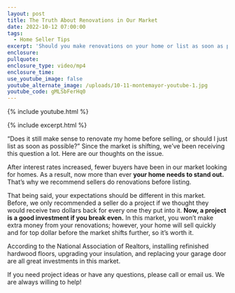 ```yaml
---
layout: post
title: The Truth About Renovations in Our Market
date: 2022-10-12 07:00:00
tags:
  - Home Seller Tips
excerpt: 'Should you make renovations on your home or list as soon as possible? '
enclosure:
pullquote:
enclosure_type: video/mp4
enclosure_time:
use_youtube_image: false
youtube_alternate_image: /uploads/10-11-montemayor-youtube-1.jpg
youtube_code: gMLSbFerHq0
---
```

{% include youtube.html %}

{% include excerpt.html %}

“Does it still make sense to renovate my home before selling, or should I just list as soon as possible?” Since the market is shifting, we’ve been receiving this question a lot. Here are our thoughts on the issue.&nbsp;

After interest rates increased, fewer buyers have been in our market looking for homes. As a result, now more than ever **your home needs to stand out.** That’s why we recommend sellers do renovations before listing.&nbsp;

That being said, your expectations should be different in this market. Before, we only recommended a seller do a project if we thought they would receive two dollars back for every one they put into it. **Now, a project is a good investment if you break even.** In this market, you won’t make extra money from your renovations; however, your home will sell quickly and for top dollar before the market shifts further, so it’s worth it.&nbsp;

According to the National Association of Realtors, installing refinished hardwood floors, upgrading your insulation, and replacing your garage door are all great investments in this market.&nbsp;

If you need project ideas or have any questions, please call or email us. We are always willing to help\!